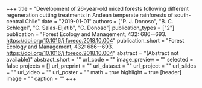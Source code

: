 +++
title = "Development of 26-year-old mixed forests following different regeneration cutting treatments in Andean temperate rainforests of south-central Chile"
date = "2019-01-01"
authors = ["P. J. Donoso", "B. C. Schlegel", "C. Salas-Eljatib", "C. Donoso"]
publication_types = ["2"]
publication = "Forest Ecology and Management, 432:  686--693. https://doi.org/10.1016/j.foreco.2018.10.004"
publication_short = "Forest Ecology and Management, 432:  686--693. https://doi.org/10.1016/j.foreco.2018.10.004"
abstract = "(Abstract not available)"
abstract_short = ""
url_code = ""
image_preview = ""
selected = false
projects = []
url_preprint = ""
url_dataset = ""
url_project = ""
url_slides = ""
url_video = ""
url_poster = ""
math = true
highlight = true
[header]
image = ""
caption = ""
+++
